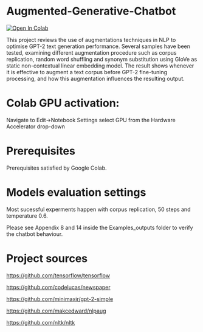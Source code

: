 # Augmented-Generative-Chatbot

[![Open In Colab](https://colab.research.google.com/assets/colab-badge.svg)](https://colab.research.google.com/drive/10q2S6bSfgQQPOEtWmsZ-pmOn1HoQWljj?usp=sharing)

This project reviews the use of augmentations techniques in NLP to optimise GPT-2 text generation performance.
Several samples have been tested, examining different augmentation procedure such as corpus replication, random word shuffling and synonym substitution using GloVe as static non-contextual linear embedding model.
The result shows whenever it is effective to augment a text corpus before GPT-2 fine-tuning processing, and how this augmentation influences the resulting output.


# Colab GPU activation:

Navigate to Edit→Notebook Settings
select GPU from the Hardware Accelerator drop-down

# Prerequisites

Prerequisites satisfied by Google Colab.

# Models evaluation settings

Most sucessful experments happen with corpus replication, 50 steps and temperature 0.6.

Please see Appendix 8 and 14 inside the Examples_outputs folder to verify the chatbot behaviour.

# Project sources

https://github.com/tensorflow/tensorflow

https://github.com/codelucas/newspaper

https://github.com/minimaxir/gpt-2-simple

https://github.com/makcedward/nlpaug

https://github.com/nltk/nltk

